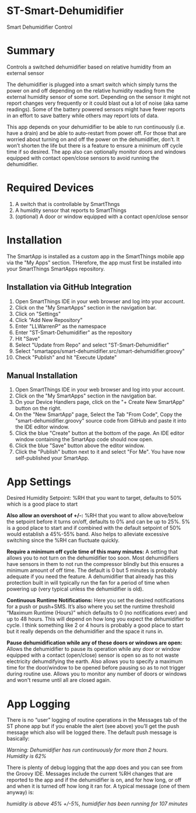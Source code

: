 # ST-Smart-Dehumidifier
Smart Dehumidifier Control

# Summary
Controls a switched dehumidifier based on relative humidity from an external sensor

The dehumidifier is plugged into a smart switch which simply turns the power on and off depending on the relative humidity reading from the external humidity sensor of some sort.  Depending on the sensor it might not report changes very frequently or it could blast out a lot of noise (aka same readings).  Some of the battery powered sensors might have fewer reports in an effort to save battery while others may report lots of data.

This app depends on your dehumidifier to be able to run continuously (i.e. have a drain) and be able to auto-restart from power off. For those that are worried about turning on and off the power on the dehumidifier, don’t. It won’t shorten the life but there is a feature to ensure a minimum off cycle time if so desired.  The app also can optionally monitor doors and windows equipped with contact open/close sensors to avoid running the dehumidifier.

# Required Devices
1. A switch that is controllable by SmartThngs
2. A humidity sensor that reports to SmartThings
3. (optional) A door or window equipped with a contact open/close sensor

# Installation

The SmartApp is installed as a custom app in the SmartThings mobile app via the "My Apps" section.  THerefore, the app must
first be installed into your SmartThings SmartApps repository.

## Installation via GitHub Integration
1. Open SmartThings IDE in your web browser and log into your account.
2. Click on the "My SmartApps" section in the navigation bar.
3. Click on "Settings"
4. Click "Add New Repository"
5. Enter "LLWarrenP" as the namespace
6. Enter "ST-Smart-Dehumidifier" as the repository
7. Hit "Save"
8. Select "Update from Repo" and select "ST-Smart-Dehumidifier"
9. Select "smartapps/smart-dehumidifier.src/smart-dehumidifier.groovy"
10. Check "Publish" and hit "Execute Update"

## Manual Installation
1. Open SmartThings IDE in your web browser and log into your account.
2. Click on the "My SmartApps" section in the navigation bar.
3. On your Device Handlers page, click on the "+ Create New SmartApp" button on the right.
4. On the "New SmartApp" page, Select the Tab "From Code", Copy the "smart-dehumidifier.groovy" source code from GitHub and paste it into the IDE editor window.
5. Click the blue "Create" button at the bottom of the page. An IDE editor window containing the SmartApp code should now open.
6. Click the blue "Save" button above the editor window.
7. Click the "Publish" button next to it and select "For Me". You have now self-published your SmartApp.

# App Settings
Desired Humidity Setpoint: %RH that you want to target, defaults to 50% which is a good place to start

**Also allow an overshoot of +/-:** %RH that you want to allow above/below the setpoint before it turns on/off, defaults to 0% and can be up to 25%. 5% is a good place to start and if combined with the default setpoint of 50% would establish a 45%-55% band. Also helps to alleviate excessive switching since the %RH can fluctuate quickly.

**Require a minimum off cycle time of this many minutes:** A setting that allows you to not turn on the dehumidifier too soon. Most dehumidifiers have sensors in them to not run the compressor blindly but this ensures a minimum amount of off time. The default is 0 but 5 minutes is probably adequate if you need the feature. A dehumidifier that already has this protection built in will typically run the fan for a period of time when powering up (very typical unless the dehumidifier is old).

**Continuous Runtime Notifications:** Here you set the desired notifications for a push or push+SMS. It’s also where you set the runtime threshold “Maximum Runtime (Hours)” which defaults to 0 (no notifications ever) and up to 48 hours. This will depend on how long you expect the dehumidifier to cycle. I think something like 2 or 4 hours is probably a good place to start but it really depends on the dehumidifier and the space it runs in.

**Pause dehumidification while any of these doors or windows are open:** Allows the dehumidifier to pause its operation while any door or window equipped with a contact (open/close) sensor is open so as to not waste electricity dehumdifying the earth.  Also allows you to specify a maximum time for the door/window to be opened before pausing so as to not trigger during routine use.  Allows you to monitor any number of doors or windows and won't resume until all are closed again.

# App Logging
There is no “user” logging of routine operations in the Messages tab of the ST phone app but if you enable the alert (see above) you’ll get the push message which also will be logged there. The default push message is basically:

*Warning: Dehumidifier has run continuously for more than 2 hours. Humidity is 62%*

There is plenty of debug logging that the app does and you can see from the Groovy IDE. Messages include the current %RH changes that are reported to the app and if the dehumidifier is on, and for how long, or off and when it is turned off how long it ran for. A typical message (one of them anyway) is:

*humidity is above 45% +/-5%, humidifier has been running for 107 minutes*

